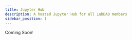 ```yaml
---
title: Jupyter Hub
description: A hosted Jupyter Hub for all LabDAO members
sidebar_position: 1
---
```


Coming Soon!